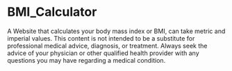 # BMI_Calculator
A Website that calculates your body mass index or BMI, can take metric and imperial values. This content is not intended to be a substitute for professional medical advice, diagnosis, or treatment. Always seek the advice of your physician or other qualified health provider with any questions you may have regarding a medical condition.
